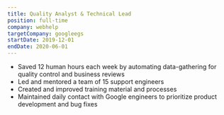 ```yaml
---
title: Quality Analyst & Technical Lead
position: full-time
company: webhelp
targetCompany: googleegs
startDate: 2019-12-01
endDate: 2020-06-01
---
```

- Saved 12 human hours each week by automating data-gathering for quality control and business reviews
- Led and mentored a team of 15 support engineers
- Created and improved training material and processes
- Maintained daily contact with Google engineers to prioritize product development and bug fixes
